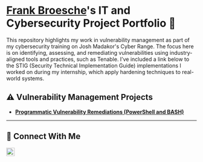 # <a href="https://www.linkedin.com/in/frankbroesche/">Frank Broesche</a>'s IT and Cybersecurity Project Portfolio 🔐

This repository highlights my work in vulnerability management as part of my cybersecurity training on Josh Madakor's Cyber Range. The focus here is on identifying, assessing, and remediating vulnerabilities using industry-aligned tools and practices, such as Tenable. I’ve included a link below to the STIG (Security Technical Implementation Guide) implementations I worked on during my internship, which apply hardening techniques to real-world systems.

## ⚠️ Vulnerability Management Projects

- **[Programmatic Vulnerability Remediations (PowerShell and BASH)](https://github.com/joshcybertest/programmatic-vulnerability-remediations)**

<hr/>

## 🤳 Connect With Me

[<img align="left" alt="___________ | LinkedIn" width="22px" src="https://cdn.jsdelivr.net/npm/simple-icons@v3/icons/linkedin.svg" />][linkedin]

[linkedin]: https://linkedin.com/in/frankbroesche

<!--
<img width="35" alt="image" src="https://github.com/user-attachments/assets/2f41c7cd-5ea8-4475-b451-a37161b6c3fb"> 
<img width="35" alt="image" src="https://github.com/user-attachments/assets/77649969-9910-4994-8b96-74a116cfb2a8">
-->
